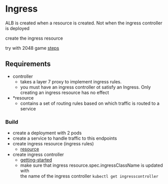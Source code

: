 # Ingress

ALB is created when a resource is created. Not when the ingress controller is deployed

create the ingress resource

try with 2048 game
[steps](https://aws.amazon.com/blogs/opensource/kubernetes-ingress-aws-alb-ingress-controller/)

## Requirements

- controller
  - takes a layer 7 proxy to implement ingress rules.
  - you must have an ingress controller ot satisfy an Ingress. Only creating an ingress resource has no effect
- *resource
  - contains a set of routing rules based on which traffic is routed to a service

### Build

- create a deployment with 2 pods
- create a service to handle traffic to this endpoints
- create ingress resource (ingress rules)
  - [resource](./configs/ingress-resource.yaml)
- create ingress controller
  - [getting-started](https://kubernetes.github.io/ingress-nginx/deploy/)
  - make sure that ingress resource.spec.ingressClassName is updated with \
    the name of the ingress controller `kubectl get ingresscontroller`
